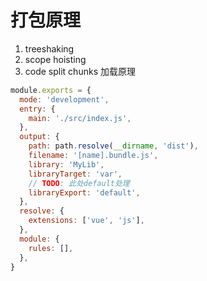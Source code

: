 # 打包原理

1. treeshaking
1. scope hoisting
1. code split chunks 加载原理

```js
module.exports = {
  mode: 'development',
  entry: {
    main: './src/index.js',
  },
  output: {
    path: path.resolve(__dirname, 'dist'),
    filename: '[name].bundle.js',
    library: 'MyLib',
    libraryTarget: 'var',
    // TODO: 此处default处理
    libraryExport: 'default',
  },
  resolve: {
    extensions: ['vue', 'js'],
  },
  module: {
    rules: [],
  },
}
```
